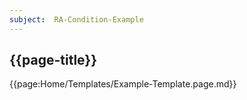 ```yaml
---
subject:  RA-Condition-Example
---
```


## {{page-title}}

{{page:Home/Templates/Example-Template.page.md}}